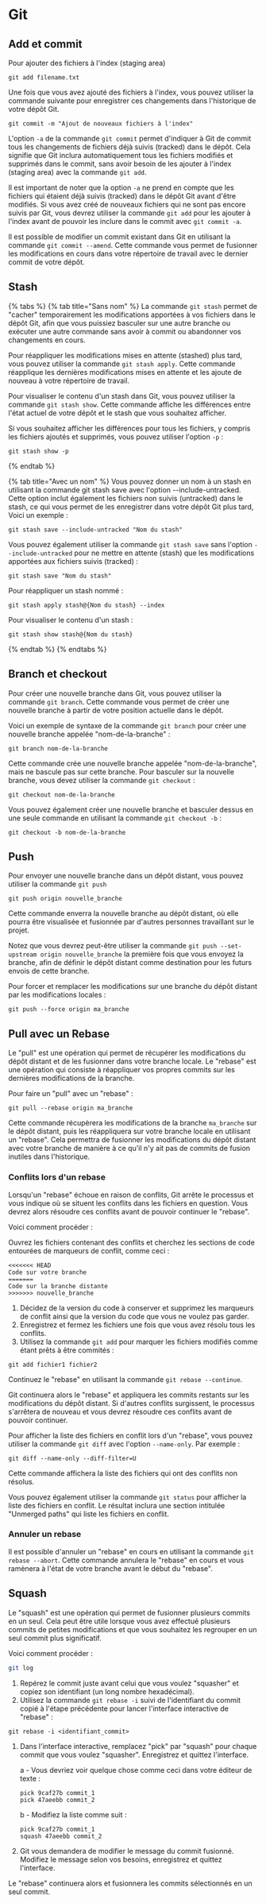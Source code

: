 # Git

## Add et commit

Pour ajouter des fichiers à l'index (staging area)

```shell
git add filename.txt
```

Une fois que vous avez ajouté des fichiers à l'index, vous pouvez utiliser la commande suivante pour enregistrer ces changements dans l'historique de votre dépôt Git.

```shell
git commit -m "Ajout de nouveaux fichiers à l'index"
```

L'option `-a` de la commande `git commit` permet d'indiquer à Git de commit tous les changements de fichiers déjà suivis (tracked) dans le dépôt. Cela signifie que Git inclura automatiquement tous les fichiers modifiés et supprimés dans le commit, sans avoir besoin de les ajouter à l'index (staging area) avec la commande `git add`.

Il est important de noter que la option `-a` ne prend en compte que les fichiers qui étaient déjà suivis (tracked) dans le dépôt Git avant d'être modifiés. Si vous avez créé de nouveaux fichiers qui ne sont pas encore suivis par Git, vous devrez utiliser la commande `git add` pour les ajouter à l'index avant de pouvoir les inclure dans le commit avec `git commit -a`.

Il est possible de modifier un commit existant dans Git en utilisant la commande `git commit --amend`. Cette commande vous permet de fusionner les modifications en cours dans votre répertoire de travail avec le dernier commit de votre dépôt.

## Stash

{% tabs %}
{% tab title="Sans nom" %}
La commande `git stash` permet de "cacher" temporairement les modifications apportées à vos fichiers dans le dépôt Git, afin que vous puissiez basculer sur une autre branche ou exécuter une autre commande sans avoir à commit ou abandonner vos changements en cours.

Pour réappliquer les modifications mises en attente (stashed) plus tard, vous pouvez utiliser la commande `git stash apply`. Cette commande réapplique les dernières modifications mises en attente et les ajoute de nouveau à votre répertoire de travail.

Pour visualiser le contenu d'un stash dans Git, vous pouvez utiliser la commande `git stash show`. Cette commande affiche les différences entre l'état actuel de votre dépôt et le stash que vous souhaitez afficher.

Si vous souhaitez afficher les différences pour tous les fichiers, y compris les fichiers ajoutés et supprimés, vous pouvez utiliser l'option `-p` :

```shell
git stash show -p
```
{% endtab %}

{% tab title="Avec un nom" %}
Vous pouvez donner un nom à un stash en utilisant la commande git stash save avec l'option --include-untracked. Cette option inclut également les fichiers non suivis (untracked) dans le stash, ce qui vous permet de les enregistrer dans votre dépôt Git plus tard, Voici un exemple :

```shell
git stash save --include-untracked "Nom du stash"
```

Vous pouvez également utiliser la commande `git stash save` sans l'option `--include-untracked` pour ne mettre en attente (stash) que les modifications apportées aux fichiers suivis (tracked) :

```shell
git stash save "Nom du stash"
```

Pour réappliquer un stash nommé :

```shell
git stash apply stash@{Nom du stash} --index
```

Pour visualiser le contenu d'un stash :&#x20;

```shell
git stash show stash@{Nom du stash}
```
{% endtab %}
{% endtabs %}

## Branch et checkout

Pour créer une nouvelle branche dans Git, vous pouvez utiliser la commande `git branch`. Cette commande vous permet de créer une nouvelle branche à partir de votre position actuelle dans le dépôt.

Voici un exemple de syntaxe de la commande `git branch` pour créer une nouvelle branche appelée "nom-de-la-branche" :

```shell
git branch nom-de-la-branche
```

Cette commande crée une nouvelle branche appelée "nom-de-la-branche", mais ne bascule pas sur cette branche. Pour basculer sur la nouvelle branche, vous devez utiliser la commande `git checkout` :

```shell
git checkout nom-de-la-branche
```

Vous pouvez également créer une nouvelle branche et basculer dessus en une seule commande en utilisant la commande `git checkout -b` :

```shell
git checkout -b nom-de-la-branche
```

## Push

Pour envoyer une nouvelle branche dans un dépôt distant, vous pouvez utiliser la commande `git push`

```shell
git push origin nouvelle_branche
```

Cette commande enverra la nouvelle branche au dépôt distant, où elle pourra être visualisée et fusionnée par d'autres personnes travaillant sur le projet.

Notez que vous devrez peut-être utiliser la commande `git push --set-upstream origin nouvelle_branche` la première fois que vous envoyez la branche, afin de définir le dépôt distant comme destination pour les futurs envois de cette branche.

Pour forcer et remplacer les modifications sur une branche du dépôt distant par les modifications locales :

```shell
git push --force origin ma_branche
```

## Pull avec un Rebase&#x20;

Le "pull" est une opération qui permet de récupérer les modifications du dépôt distant et de les fusionner dans votre branche locale. Le "rebase" est une opération qui consiste à réappliquer vos propres commits sur les dernières modifications de la branche.

Pour faire un "pull" avec un "rebase" :

```shell
git pull --rebase origin ma_branche
```

Cette commande récupèrera les modifications de la branche `ma_branche` sur le dépôt distant, puis les réappliquera sur votre branche locale en utilisant un "rebase". Cela permettra de fusionner les modifications du dépôt distant avec votre branche de manière à ce qu'il n'y ait pas de commits de fusion inutiles dans l'historique.

### Conflits lors d'un rebase

Lorsqu'un "rebase" échoue en raison de conflits, Git arrête le processus et vous indique où se situent les conflits dans les fichiers en question. Vous devrez alors résoudre ces conflits avant de pouvoir continuer le "rebase".

Voici comment procéder :

Ouvrez les fichiers contenant des conflits et cherchez les sections de code entourées de marqueurs de conflit, comme ceci :

```shell
<<<<<<< HEAD
Code sur votre branche
=======
Code sur la branche distante
>>>>>>> nouvelle_branche
```

1. Décidez de la version du code à conserver et supprimez les marqueurs de conflit ainsi que la version du code que vous ne voulez pas garder.
2. Enregistrez et fermez les fichiers une fois que vous avez résolu tous les conflits.
3. Utilisez la commande `git add` pour marquer les fichiers modifiés comme étant prêts à être commités :

```shell
git add fichier1 fichier2
```

Continuez le "rebase" en utilisant la commande `git rebase --continue`.

Git continuera alors le "rebase" et appliquera les commits restants sur les modifications du dépôt distant. Si d'autres conflits surgissent, le processus s'arrêtera de nouveau et vous devrez résoudre ces conflits avant de pouvoir continuer.

Pour afficher la liste des fichiers en conflit lors d'un "rebase", vous pouvez utiliser la commande `git diff` avec l'option `--name-only`. Par exemple :

```shell
git diff --name-only --diff-filter=U
```

Cette commande affichera la liste des fichiers qui ont des conflits non résolus.

Vous pouvez également utiliser la commande `git status` pour afficher la liste des fichiers en conflit. Le résultat inclura une section intitulée "Unmerged paths" qui liste les fichiers en conflit.

### Annuler un rebase

Il est possible d'annuler un "rebase" en cours en utilisant la commande `git rebase --abort`. Cette commande annulera le "rebase" en cours et vous ramènera à l'état de votre branche avant le début du "rebase".

## Squash

Le "squash" est une opération qui permet de fusionner plusieurs commits en un seul. Cela peut être utile lorsque vous avez effectué plusieurs commits de petites modifications et que vous souhaitez les regrouper en un seul commit plus significatif.

Voici comment procéder :

```bash
git log
```

1. Repérez le commit juste avant celui que vous voulez "squasher" et copiez son identifiant (un long nombre hexadécimal).
2. Utilisez la commande `git rebase -i` suivi de l'identifiant du commit copié à l'étape précédente pour lancer l'interface interactive de "rebase" :

```shell
git rebase -i <identifiant_commit>
```

1.  Dans l'interface interactive, remplacez "pick" par "squash" pour chaque commit que vous voulez "squasher". Enregistrez et quittez l'interface.

    a - Vous devriez voir quelque chose comme ceci dans votre éditeur de texte :

    ```
    pick 9caf27b commit_1
    pick 47aeebb commit_2
    ```

    b - Modifiez la liste comme suit :

    ```
    pick 9caf27b commit_1
    squash 47aeebb commit_2
    ```
2. Git vous demandera de modifier le message du commit fusionné. Modifiez le message selon vos besoins, enregistrez et quittez l'interface.

Le "rebase" continuera alors et fusionnera les commits sélectionnés en un seul commit.
